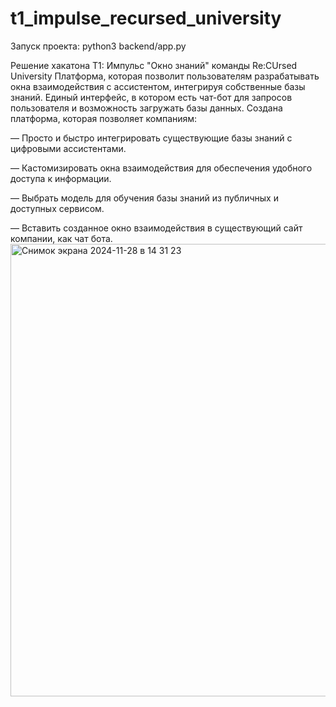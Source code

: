 # t1_impulse_recursed_university
Запуск проекта:
python3 backend/app.py

Решение хакатона T1: Импульс "Окно знаний" команды Re:CUrsed University
Платформа, которая позволит пользователям разрабатывать окна взаимодействия с ассистентом, интегрируя собственные базы знаний.
Единый интерфейс, в котором есть чат-бот для запросов пользователя и возможность загружать базы данных.
Создана платформа, которая позволяет компаниям:

— Просто и быстро интегрировать существующие базы знаний с цифровыми ассистентами.

— Кастомизировать окна взаимодействия для обеспечения удобного доступа к информации.

— Выбрать модель для обучения базы знаний из публичных и доступных сервисом.

— Вставить созданное окно взаимодействия в существующий сайт компании, как чат бота.
<img width="724" alt="Снимок экрана 2024-11-28 в 14 31 23" src="https://github.com/user-attachments/assets/c2a7b437-2028-43b6-84cb-68f5888ad7de">
